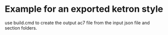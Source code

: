 # Example for an exported ketron style
use build.cmd to create the output ac7 file from the input json file and section folders.